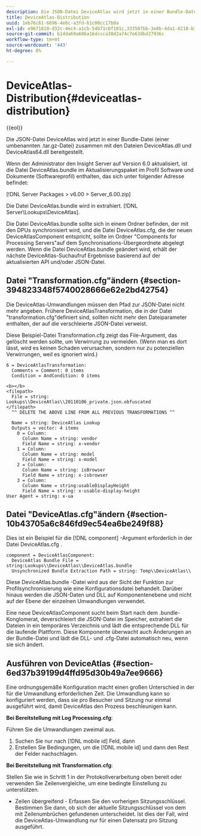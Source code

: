 ```yaml
---
description: Die JSON-Datei DeviceAtlas wird jetzt in einer Bundle-Datei (einer umbenannten .tar.gz-Datei) zusammen mit den Dateien DeviceAtlas.dll und DeviceAtlas64.dll bereitgestellt.
title: DeviceAtlas-Distribution
uuid: 1eb76c61-6696-4e6c-a3fd-61c00cc17b0a
exl-id: e9671810-d32c-4ec4-a1cb-54b71c6f101c,333507bb-3e8b-4da1-8218-b35fcf8d5f80,aa811c7b-ef80-4f23-b395-0cbb7d2677a9
source-git-commit: b1dda69a606a16dccca30d2a74c7e63dbd27936c
workflow-type: tm+mt
source-wordcount: '443'
ht-degree: 0%

---
```


# DeviceAtlas-Distribution{#deviceatlas-distribution}

{{eol}}

Die JSON-Datei DeviceAtlas wird jetzt in einer Bundle-Datei (einer umbenannten .tar.gz-Datei) zusammen mit den Dateien DeviceAtlas.dll und DeviceAtlas64.dll bereitgestellt.

Wenn der Administrator den Insight Server auf Version 6.0 aktualisiert, ist die Datei DeviceAtlas.bundle im Aktualisierungspaket im Profil Software und Dokumente (Softwareprofil) enthalten, das sich unter folgender Adresse befindet:

[!DNL Server Packages > v6.00 > Server_6.00.zip]

Die Datei DeviceAtlas.bundle wird in extrahiert. [!DNL Server\Lookups\DeviceAtlas].

Die Datei DeviceAtlas.bundle sollte sich in einem Ordner befinden, der mit den DPUs synchronisiert wird, und die Datei DeviceAtlas.cfg, die der neuen DeviceAtlasComponent entspricht, sollte im Ordner &quot;Components for Processing Servers&quot;auf dem Synchronisations-Übergeordnete abgelegt werden. Wenn die Datei DeviceAtlas.bundle geändert wird, erhält der nächste DeviceAtlas-Suchaufruf Ergebnisse basierend auf der aktualisierten API und/oder JSON-Datei.

## Datei &quot;Transformation.cfg&quot;ändern {#section-394823348f5740028666e62e2bd42754}

Die DeviceAtlas-Umwandlungen müssen den Pfad zur JSON-Datei nicht mehr angeben. Frühere DeviceAtlasTransformation, die in der Datei &quot;transformation.cfg&quot;definiert sind, sollten nicht mehr den Dateiparameter enthalten, der auf die verschleierte JSON-Datei verweist.

Diese Beispiel-Datei Transformation.cfg zeigt das File-Argument, das gelöscht werden sollte, um Verwirrung zu vermeiden. (Wenn man es dort lässt, wird es keinen Schaden verursachen, sondern nur zu potenziellen Verwirrungen, weil es ignoriert wird.)

```
6 = DeviceAtlasTransformation:  
  Comments = Comment: 0 items  
  Condition = AndCondition: 0 items

<b></b> 
<filepath>
  File = string: Lookups\\DeviceAtlas\\20110106_private.json.obfuscated 
</filepath> 
  ^^ DELETE THE ABOVE LINE FROM ALL PREVIOUS TRANSFORMATIONS ^^  
 
  Name = string: DeviceAtlas Lookup  
  Outputs = vector: 4 items  
    0 = Column:  
      Column Name = string: vendor  
      Field Name = string: x-vendor  
    1 = Column:  
      Column Name = string: model  
      Field Name = string: x-model  
    2 = Column:  
      Column Name = string: isBrowser  
      Field Name = string: x-isbrowser  
    3 = Column:  
      Column Name = string:usableDisplayHeight  
      Field Name = string: x-usable-display-height 
User Agent = string: x-ua  
```

## Datei &quot;DeviceAtlas.cfg&quot;ändern {#section-10b43705a6c846fd9ec54ea6be249f88}

Dies ist ein Beispiel für die [!DNL component] -Argument erforderlich in der Datei DeviceAtlas.cfg .

```
component = DeviceAtlasComponent: 
  DeviceAtlas Bundle File = string:Lookups\\DeviceAtlas\\DeviceAtlas.bundle 
  Unsynchronized Bundle Extraction Path = string: Temp\\DeviceAtlas\\
```

Diese DeviceAtlas.bundle -Datei wird aus der Sicht der Funktion zur Profilsynchronisierung wie eine Konfigurationsdatei behandelt. Darüber hinaus werden die JSON-Daten und DLL auf Komponentenebene und nicht auf der Ebene der einzelnen Umwandlungen verwendet.

Eine neue DeviceAtlasComponent sucht beim Start nach dem .bundle-Konglomerat, deverschleiert die JSON-Datei im Speicher, extrahiert die Dateien in ein temporäres Verzeichnis und lädt die entsprechende DLL für die laufende Plattform. Diese Komponente überwacht auch Änderungen an der Bundle-Datei und lädt die DLL- und .cfg-Datei automatisch neu, wenn sie sich ändert.

## Ausführen von DeviceAtlas {#section-6ed37b39199d4ffd95d30b49a7ee9666}

Eine ordnungsgemäße Konfiguration macht einen großen Unterschied in der für die Umwandlung erforderlichen Zeit. Die Umwandlung kann so konfiguriert werden, dass sie pro Besucher und Sitzung nur einmal ausgeführt wird, damit DeviceAtlas den Prozess beschleunigen kann.

**Bei Bereitstellung mit Log Processing.cfg**:

Führen Sie die Umwandlungen zweimal aus.

1. Suchen Sie nur nach [!DNL mobile id] Feld, dann
1. Erstellen Sie Bedingungen, um die [!DNL mobile id] und dann den Rest der Felder nachschlagen.

**Bei Bereitstellung mit Transformation.cfg**:

Stellen Sie wie in Schritt 1 in der Protokollverarbeitung oben bereit oder verwenden Sie Zeilenvergleiche, um eine bedingte Einstellung zu unterstützen.

* Zeilen übergreifend - Erfassen Sie den vorherigen Sitzungsschlüssel. Bestimmen Sie dann, ob sich der aktuelle Sitzungsschlüssel von dem mit Zeilenumbrüchen gefundenen unterscheidet. Ist dies der Fall, wird die DeviceAtlas-Umwandlung nur für einen Datensatz pro Sitzung ausgeführt.
